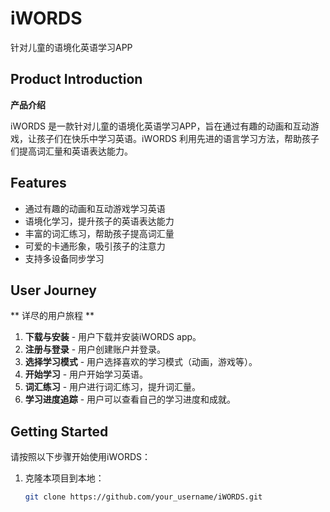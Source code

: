 # iWORDS

针对儿童的语境化英语学习APP

## Product Introduction
**产品介绍**

iWORDS 是一款针对儿童的语境化英语学习APP，旨在通过有趣的动画和互动游戏，让孩子们在快乐中学习英语。iWORDS 利用先进的语言学习方法，帮助孩子们提高词汇量和英语表达能力。


## Features

- 通过有趣的动画和互动游戏学习英语
- 语境化学习，提升孩子的英语表达能力
- 丰富的词汇练习，帮助孩子提高词汇量
- 可爱的卡通形象，吸引孩子的注意力
- 支持多设备同步学习

## User Journey
** 详尽的用户旅程 **

1. **下载与安装** - 用户下载并安装iWORDS app。
2. **注册与登录** - 用户创建账户并登录。
3. **选择学习模式** - 用户选择喜欢的学习模式（动画，游戏等）。
4. **开始学习** - 用户开始学习英语。
5. **词汇练习** - 用户进行词汇练习，提升词汇量。
6. **学习进度追踪** - 用户可以查看自己的学习进度和成就。

## Getting Started

请按照以下步骤开始使用iWORDS：

1. 克隆本项目到本地：
   ```bash
   git clone https://github.com/your_username/iWORDS.git
